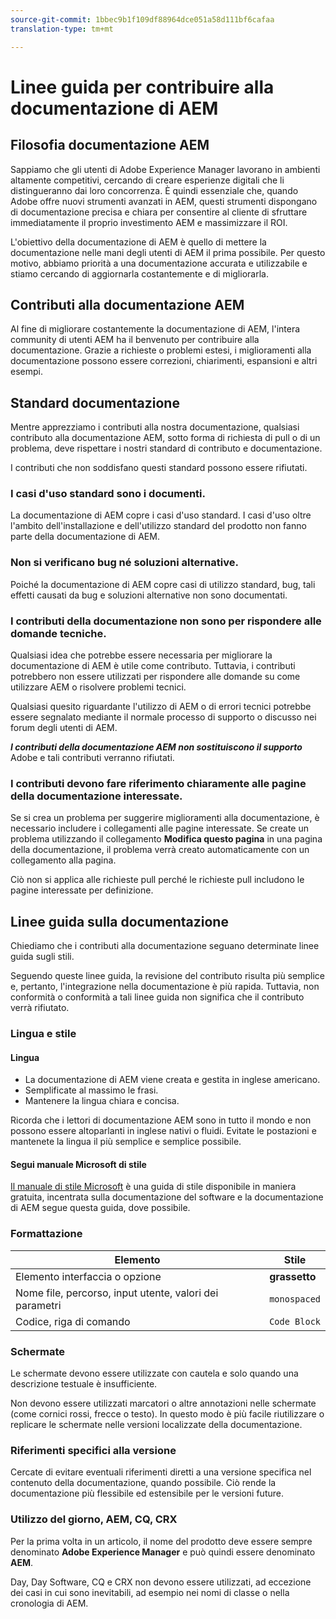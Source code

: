 ```yaml
---
source-git-commit: 1bbec9b1f109df88964dce051a58d111bf6cafaa
translation-type: tm+mt

---
```

# Linee guida per contribuire alla documentazione di AEM

## Filosofia documentazione AEM

Sappiamo che gli utenti di Adobe Experience Manager lavorano in ambienti altamente competitivi, cercando di creare esperienze digitali che li distingueranno dai loro concorrenza. È quindi essenziale che, quando Adobe offre nuovi strumenti avanzati in AEM, questi strumenti dispongano di documentazione precisa e chiara per consentire al cliente di sfruttare immediatamente il proprio investimento AEM e massimizzare il ROI.

L&#39;obiettivo della documentazione di AEM è quello di mettere la documentazione nelle mani degli utenti di AEM il prima possibile. Per questo motivo, abbiamo priorità a una documentazione accurata e utilizzabile e stiamo cercando di aggiornarla costantemente e di migliorarla.

## Contributi alla documentazione AEM

Al fine di migliorare costantemente la documentazione di AEM, l&#39;intera community di utenti AEM ha il benvenuto per contribuire alla documentazione. Grazie a richieste o problemi estesi, i miglioramenti alla documentazione possono essere correzioni, chiarimenti, espansioni e altri esempi.

## Standard documentazione

Mentre apprezziamo i contributi alla nostra documentazione, qualsiasi contributo alla documentazione AEM, sotto forma di richiesta di pull o di un problema, deve rispettare i nostri standard di contributo e documentazione.

I contributi che non soddisfano questi standard possono essere rifiutati.

### I casi d&#39;uso standard sono i documenti.

La documentazione di AEM copre i casi d&#39;uso standard. I casi d&#39;uso oltre l&#39;ambito dell&#39;installazione e dell&#39;utilizzo standard del prodotto non fanno parte della documentazione di AEM.

### Non si verificano bug né soluzioni alternative.

Poiché la documentazione di AEM copre casi di utilizzo standard, bug, tali effetti causati da bug e soluzioni alternative non sono documentati.

### I contributi della documentazione non sono per rispondere alle domande tecniche.

Qualsiasi idea che potrebbe essere necessaria per migliorare la documentazione di AEM è utile come contributo. Tuttavia, i contributi potrebbero non essere utilizzati per rispondere alle domande su come utilizzare AEM o risolvere problemi tecnici.

Qualsiasi quesito riguardante l&#39;utilizzo di AEM o di errori tecnici potrebbe essere segnalato mediante il normale processo di supporto o discusso nei forum degli utenti di AEM.

***I contributi della documentazione AEM non sostituiscono il supporto*** Adobe e tali contributi verranno rifiutati.

### I contributi devono fare riferimento chiaramente alle pagine della documentazione interessate.

Se si crea un problema per suggerire miglioramenti alla documentazione, è necessario includere i collegamenti alle pagine interessate. Se create un problema utilizzando il collegamento **Modifica questo pagina** in una pagina della documentazione, il problema verrà creato automaticamente con un collegamento alla pagina.

Ciò non si applica alle richieste pull perché le richieste pull includono le pagine interessate per definizione.

## Linee guida sulla documentazione

Chiediamo che i contributi alla documentazione seguano determinate linee guida sugli stili.

Seguendo queste linee guida, la revisione del contributo risulta più semplice e, pertanto, l&#39;integrazione nella documentazione è più rapida. Tuttavia, non conformità o conformità a tali linee guida non significa che il contributo verrà rifiutato.

### Lingua e stile

#### Lingua

* La documentazione di AEM viene creata e gestita in inglese americano.
* Semplificate al massimo le frasi.
* Mantenere la lingua chiara e concisa.

Ricorda che i lettori di documentazione AEM sono in tutto il mondo e non possono essere altoparlanti in inglese nativi o fluidi. Evitate le postazioni e mantenete la lingua il più semplice e semplice possibile.

#### Segui manuale Microsoft di stile

[Il manuale di stile Microsoft](https://docs.microsoft.com/en-us/style-guide/welcome/) è una guida di stile disponibile in maniera gratuita, incentrata sulla documentazione del software e la documentazione di AEM segue questa guida, dove possibile.

### Formattazione

| Elemento | Stile |
|---|---|
| Elemento interfaccia o opzione | **grassetto** |
| Nome file, percorso, input utente, valori dei parametri | `monospaced` |
| Codice, riga di comando | ```Code Block``` |

### Schermate

Le schermate devono essere utilizzate con cautela e solo quando una descrizione testuale è insufficiente.

Non devono essere utilizzati marcatori o altre annotazioni nelle schermate (come cornici rossi, frecce o testo). In questo modo è più facile riutilizzare o replicare le schermate nelle versioni localizzate della documentazione.

### Riferimenti specifici alla versione

Cercate di evitare eventuali riferimenti diretti a una versione specifica nel contenuto della documentazione, quando possibile. Ciò rende la documentazione più flessibile ed estensibile per le versioni future.

### Utilizzo del giorno, AEM, CQ, CRX

Per la prima volta in un articolo, il nome del prodotto deve essere sempre denominato **Adobe Experience Manager** e può quindi essere denominato **AEM**.

Day, Day Software, CQ e CRX non devono essere utilizzati, ad eccezione dei casi in cui sono inevitabili, ad esempio nei nomi di classe o nella cronologia di AEM.
